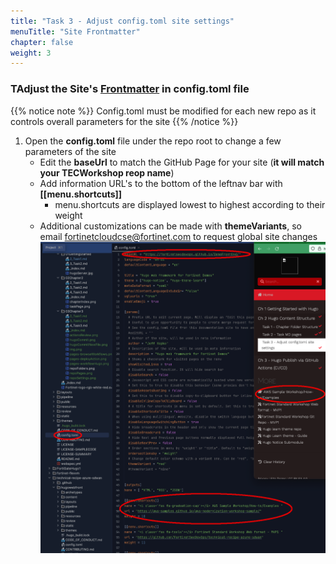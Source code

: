 ```yaml
---
title: "Task 3 - Adjust config.toml site settings"
menuTitle: "Site Frontmatter"
chapter: false
weight: 3
---
```


### TAdjust the Site's [Frontmatter](https://gohugo.io/content-management/front-matter/) in config.toml file 
{{% notice note %}} Config.toml must be modified for each new repo as it controls overall parameters for the site {{% /notice %}}
1. Open the **config.toml** file under the repo root to change a few parameters of the site
   * Edit the **baseUrl** to match the GitHub Page for your site (**it will match your TECWorkshop reop name**)
   * Add information URL's to the bottom of the leftnav bar with **[[menu.shortcuts]]**
     * menu.shortcuts are displayed lowest to highest according to their weight
   * Additional customizations can be made with **themeVariants**, so email [fortinetcloudcse@fortinet.com](mailto:fortinetcloudcse@fortinet.com) to request global site changes
   ![config](config.png)
